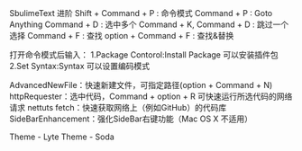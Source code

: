 SbulimeText 进阶
Shift + Command + P : 命令模式
Command + P : Goto Anything
Command + D : 选中多个
Command + K, Command + D : 跳过一个选择
Command + F : 查找
option + Command + F : 查找&替换

打开命令模式后输入：
1.Package Contorol:Install Package 可以安装插件包
2.Set Syntax:Syntax 可以设置编码模式

AdvancedNewFile：快速新建文件，可指定路径(option + Command + N)
httpRequester：选中代码，Command + option + R 可快速运行所选代码的网络请求
nettuts fetch：快速获取网络上（例如GitHub）的代码库
SideBarEnhancement：强化SideBar右键功能（Mac OS X 不适用）


Theme - Lyte
Theme - Soda
